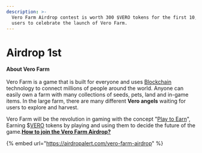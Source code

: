 ```yaml
---
description: >-
  Vero Farm Airdrop contest is worth 300 $VERO tokens for the first 10,000 valid
  users to celebrate the launch of Vero Farm.
---
```


# Airdrop 1st

**About Vero Farm**\
\
Vero Farm is a game that is built for everyone and uses [Blockchain](https://blogs.airdropalert.com/tag/blockchain/) technology to connect millions of people around the world. Anyone can easily own a farm with many collections of seeds, pets, land and in-game items. In the large farm, there are many different **Vero angels** waiting for users to explore and harvest.

Vero Farm will be the revolution in gaming with the concept "[Play to Earn](https://blogs.airdropalert.com/earn-crypto-while-playing-games-on-defi-a-match-made-in-heaven/)", Earning $[VERO](https://docs.verofarm.com/tokenomics/token-info) tokens by playing and using them to decide the future of the game.[**How to join the ​​​​​​​Vero Farm Airdrop?**](https://airdropalert.com/vero-farm-airdrop#joinAirdropItem)

{% embed url="https://airdropalert.com/vero-farm-airdrop" %}

